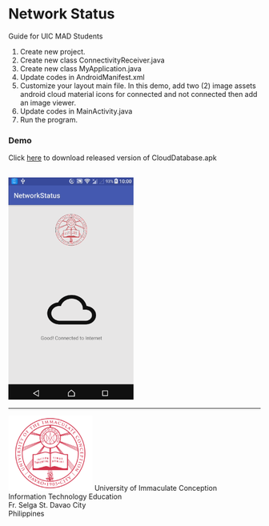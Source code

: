 # Network Status
Guide for UIC MAD Students

1. Create new project.
2. Create new class ConnectivityReceiver.java
3. Create new class MyApplication.java
4. Update codes in AndroidManifest.xml
5. Customize your layout main file. In this demo, add two (2) image assets android cloud material icons for connected and not connected then add an image viewer.
6. Update codes in MainActivity.java
7. Run the program.

### Demo

Click <a href="https://goo.gl/sSwLPx">here</a>
to download released version of CloudDatabase.apk
<br/>

<br/>

<img src="https://github.com/clydeatuic/NetworkStatus/blob/master/networkstatus_preview.gif" />

<hr/>
<img src="https://github.com/clydeatuic/CloudDatabase/blob/master/uic.png" height="150" />
University of Immaculate Conception<br/>
Information Technology Education<br/>
Fr. Selga St. Davao City<br/>
Philippines